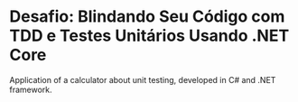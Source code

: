 # Desafio: Blindando Seu Código com TDD e Testes Unitários Usando .NET Core
Application of a calculator about unit testing, developed in C# and .NET framework.
